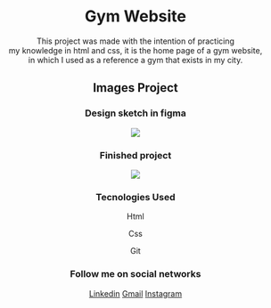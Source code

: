 <h1 align="center">Gym Website</h1>

<p align="center">This project was made with the intention of practicing </br> 
my knowledge in html and css, it is the home page of a gym website, </br>
in which I used as a reference a gym that exists in my city.</p>

<h2 align="center">Images Project</h2>
<h3 align="center">Design sketch in figma</h3>
<div align="center">
  <img src="https://user-images.githubusercontent.com/91911910/202868041-436c9610-c948-4692-a088-4b976b109fbe.png"/>
</div>
<h3 align="center">Finished project</h3>
<div align="center">
  <img src="https://user-images.githubusercontent.com/91911910/202868406-5d5c8f64-c4f7-4a96-a850-01b0e80b28b7.png"/>
</div>

<h3 align="center">Tecnologies Used</h3>
<p align="center">Html</p>
<p align="center">Css</p>
<p align="center">Git</p>

<h3 align="center">Follow me on social networks</h3>
<div align="center">
<a href="https://www.linkedin.com/in/maciel-zeferino">Linkedin</a>
<a href="contatomacielzeferino@gmail.com">Gmail</a>
<a href="https://www.instagram.com/maciel.zeferino/">Instagram</a>
</div>

